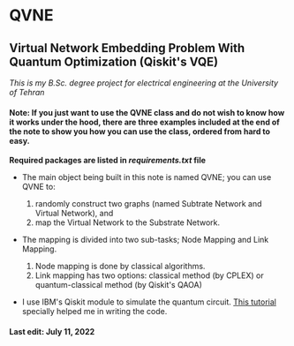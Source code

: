 # QVNE
## Virtual Network Embedding Problem With Quantum Optimization (Qiskit's VQE)

_This is my B.Sc. degree project for electrical engineering at the University of Tehran_


#### Note: If you just want to use the QVNE class and do not wish to know how it works under the hood, there are three examples included at the end of the note to show you how you can use the class, ordered from hard to easy.

__Required packages are listed in *requirements.txt* file__


* The main object being built in this note is named QVNE; you can use QVNE to:
  1. randomly construct two graphs (named Subtrate Network and Virtual Network), and
  2. map the Virtual Network to the Substrate Network.

* The mapping is divided into two sub-tasks; Node Mapping and Link Mapping.
  1. Node mapping is done by classical algorithms.
  2. Link mapping has two options: classical method (by CPLEX) or quantum-classical method (by Qiskit's QAOA)

* I use IBM's Qiskit module to simulate the quantum circuit. 
[This tutorial](https://qiskit.org/documentation/tutorials/optimization/7_examples_vehicle_routing.html) specially helped me in writing the code.


#### Last edit: July 11, 2022
